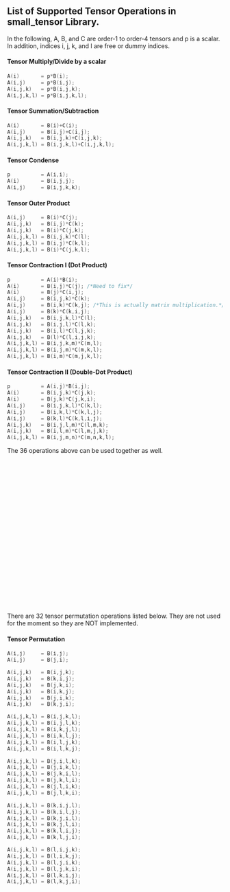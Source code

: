 ## List of Supported Tensor Operations in small_tensor Library.

In the following, A, B, and C are order-1 to order-4 tensors and p is a scalar.
In addition, indices i, j, k, and l are free or dummy indices.

#### Tensor Multiply/Divide by a scalar
```cpp
A(i)       = p*B(i);
A(i,j)     = p*B(i,j);
A(i,j,k)   = p*B(i,j,k);
A(i,j,k,l) = p*B(i,j,k,l);
```

#### Tensor Summation/Subtraction
```cpp
A(i)       = B(i)+C(i);
A(i,j)     = B(i,j)+C(i,j);
A(i,j,k)   = B(i,j,k)+C(i,j,k);
A(i,j,k,l) = B(i,j,k,l)+C(i,j,k,l);
```

#### Tensor Condense
```cpp
p          = A(i,i);
A(i)       = B(i,j,j);
A(i,j)     = B(i,j,k,k);
```
<!-- A(i)  = B(j,i,j);
A(i)       = B(j,j,i);
A(i,j)     = B(k,k,i,j);
A(i,j)     = B(k,i,k,j);
A(i,j)     = B(k,i,j,k);
A(i,j)     = B(i,k,k,j);
A(i,j)     = B(i,k,j,k); -->
#### Tensor Outer Product
```cpp
A(i,j)     = B(i)*C(j);
A(i,j,k)   = B(i,j)*C(k);
A(i,j,k)   = B(i)*C(j,k);
A(i,j,k,l) = B(i,j,k)*C(l);
A(i,j,k,l) = B(i,j)*C(k,l);
A(i,j,k,l) = B(i)*C(j,k,l);
```

#### Tensor Contraction I (Dot Product)
```cpp
p          = A(i)*B(i);
A(i)       = B(i,j)*C(j); /*Need to fix*/
A(i)       = B(j)*C(i,j);
A(i,j)     = B(i,j,k)*C(k);
A(i,j)     = B(i,k)*C(k,j); /*This is actually matrix multiplication.*/
A(i,j)     = B(k)*C(k,i,j);
A(i,j,k)   = B(i,j,k,l)*C(l); 
A(i,j,k)   = B(i,j,l)*C(l,k);
A(i,j,k)   = B(i,l)*C(l,j,k);
A(i,j,k)   = B(l)*C(l,i,j,k);
A(i,j,k,l) = B(i,j,k,m)*C(m,l);
A(i,j,k,l) = B(i,j,m)*C(m,k,l);
A(i,j,k,l) = B(i,m)*C(m,j,k,l);
```

#### Tensor Contraction II (Double-Dot Product)
```cpp
p          = A(i,j)*B(i,j);
A(i)       = B(i,j,k)*C(j,k);
A(i)       = B(j,k)*C(j,k,i);
A(i,j)     = B(i,j,k,l)*C(k,l);
A(i,j)     = B(i,k,l)*C(k,l,j);
A(i,j)     = B(k,l)*C(k,l,i,j);
A(i,j,k)   = B(i,j,l,m)*C(l,m,k);
A(i,j,k)   = B(i,l,m)*C(l,m,j,k);
A(i,j,k,l) = B(i,j,m,n)*C(m,n,k,l);
```


The 36 operations above can be used together as well.







<br><br>
<br><br>
<br><br>
<br><br>
<br><br>
<br><br>
<br><br>
<br><br>
<br><br>
<br><br>





There are 32 tensor permutation operations listed below.
They are not used for the moment so they are NOT implemented.

#### Tensor Permutation
```cpp
A(i,j)     = B(i,j);
A(i,j)     = B(j,i);

A(i,j,k)   = B(i,j,k);
A(i,j,k)   = B(k,i,j);
A(i,j,k)   = B(j,k,i);
A(i,j,k)   = B(i,k,j);
A(i,j,k)   = B(j,i,k);
A(i,j,k)   = B(k,j,i);

A(i,j,k,l) = B(i,j,k,l);
A(i,j,k,l) = B(i,j,l,k);
A(i,j,k,l) = B(i,k,j,l);
A(i,j,k,l) = B(i,k,l,j);
A(i,j,k,l) = B(i,l,j,k);
A(i,j,k,l) = B(i,l,k,j);

A(i,j,k,l) = B(j,i,l,k);
A(i,j,k,l) = B(j,i,k,l);
A(i,j,k,l) = B(j,k,i,l);
A(i,j,k,l) = B(j,k,l,i);
A(i,j,k,l) = B(j,l,i,k);
A(i,j,k,l) = B(j,l,k,i);

A(i,j,k,l) = B(k,i,j,l);
A(i,j,k,l) = B(k,i,l,j);
A(i,j,k,l) = B(k,j,i,l);
A(i,j,k,l) = B(k,j,l,i);
A(i,j,k,l) = B(k,l,i,j);
A(i,j,k,l) = B(k,l,j,i);

A(i,j,k,l) = B(l,i,j,k);
A(i,j,k,l) = B(l,i,k,j);
A(i,j,k,l) = B(l,j,i,k);
A(i,j,k,l) = B(l,j,k,i);
A(i,j,k,l) = B(l,k,i,j);
A(i,j,k,l) = B(l,k,j,i);
```
